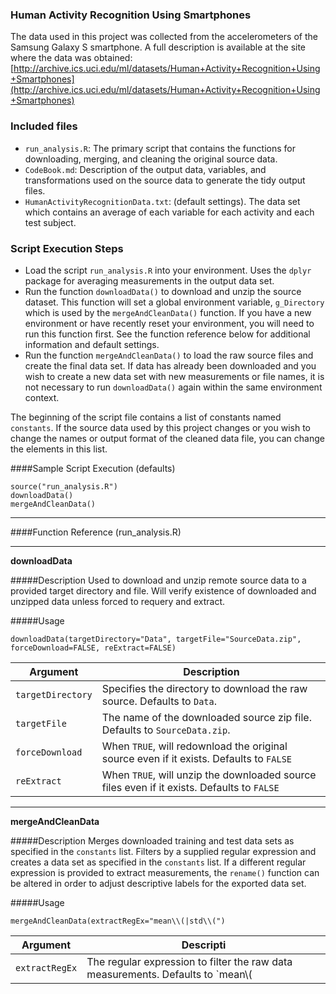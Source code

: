 ### Human Activity Recognition Using Smartphones

The data used in this project was collected from the accelerometers of the Samsung Galaxy S smartphone. A full description is available at the site where the data was obtained:
[http://archive.ics.uci.edu/ml/datasets/Human+Activity+Recognition+Using+Smartphones](http://archive.ics.uci.edu/ml/datasets/Human+Activity+Recognition+Using+Smartphones)

### Included files

* `run_analysis.R`: The primary script that contains the functions for downloading, merging, and cleaning the original source data.
* `CodeBook.md`: Description of the output data, variables, and transformations used on the source data to generate the tidy output files.
* `HumanActivityRecognitionData.txt`: (default settings). The data set which contains an average of each variable for each activity and each test subject.

### Script Execution Steps

- Load the script `run_analysis.R` into your environment.  Uses the `dplyr` package for averaging measurements in the output data set.
- Run the function `downloadData()` to download and unzip the source dataset.  This function will set a global environment variable, `g_Directory` which is used by the `mergeAndCleanData()` function.  If you have a new environment or have recently reset your environment, you will need to run this function first.  See the function reference below for additional information and default settings.
- Run the function `mergeAndCleanData()` to load the raw source files and create the final data set. If data has already been downloaded and you wish to create a new data set with new measurements or file names, it is not necessary to run `downloadData()` again within the same environment context.

The beginning of the script file contains a list of constants named `constants`.  If the source data used by this project changes or you wish to change the names or output format of the cleaned data file, you can change the elements in this list.

####Sample Script Execution (defaults)

`source("run_analysis.R")`  
`downloadData()`  
`mergeAndCleanData()`
  
***
####Function Reference (run_analysis.R)

***
**downloadData**

#####Description
Used to download and unzip remote source data to a provided target directory and file.  Will verify existence of downloaded and unzipped data unless forced to requery and extract.

#####Usage

`downloadData(targetDirectory="Data", targetFile="SourceData.zip", forceDownload=FALSE, reExtract=FALSE)`

Argument | Description
---------|----------------------------------------------------
`targetDirectory`| Specifies the directory to download the raw source.  Defaults to `Data`.
`targetFile`| The name of the downloaded source zip file.  Defaults to `SourceData.zip`.
`forceDownload`| When `TRUE`, will redownload the original source even if it exists.  Defaults to `FALSE`
`reExtract`| When `TRUE`, will unzip the downloaded source files even if it exists.  Defaults to `FALSE`

***
**mergeAndCleanData**

#####Description
Merges downloaded training and test data sets as specified in the `constants` list. Filters by a supplied regular expression and creates a data set as specified in the `constants` list.  If a different regular expression is provided to extract measurements, the `rename()` function can be altered in order to adjust descriptive labels for the exported data set.

#####Usage

`mergeAndCleanData(extractRegEx="mean\\(|std\\(")`

Argument | Descripti
---------|------------------------------------------------------
`extractRegEx`| The regular expression to filter the raw data measurements.  Defaults to `mean\\(|std\\(`.


